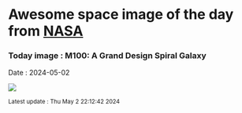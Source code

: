 
# Awesome space image of the day from [NASA](https://api.nasa.gov/)

### Today image : M100: A Grand Design Spiral Galaxy
Date : 2024-05-02

![](https://apod.nasa.gov/apod/image/2405/M100_DrewEvans1024.png)

<small>Latest update : Thu May  2 22:12:42 2024</small>
        